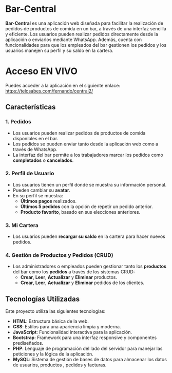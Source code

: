 # Bar-Central

**Bar-Central** es una aplicación web diseñada para facilitar la realización de pedidos de productos de comida en un bar, a través de una interfaz sencilla y eficiente. Los usuarios pueden realizar pedidos directamente desde la aplicación o enviarlos mediante WhatsApp. Además, cuenta con funcionalidades para que los empleados del bar gestionen los pedidos y los usuarios manejen su perfil y su saldo en la cartera.

# Acceso EN VIVO

Puedes acceder a la aplicación en el siguiente enlace:
https://telosabes.com/fernando/central2/

## Características

### 1. **Pedidos**
- Los usuarios pueden realizar pedidos de productos de comida disponibles en el bar.
- Los pedidos se pueden enviar tanto desde la aplicación web como a través de WhatsApp.
- La interfaz del bar permite a los trabajadores marcar los pedidos como **completados** o **cancelados**.

### 2. **Perfil de Usuario**
- Los usuarios tienen un perfil donde se muestra su información personal.
- Pueden cambiar su **avatar**.
- En su perfil se muestra:
  - **Últimos pagos** realizados.
  - **Últimos 5 pedidos** con la opción de repetir un pedido anterior.
  - **Producto favorito**, basado en sus elecciones anteriores.

### 3. **Mi Cartera**
- Los usuarios pueden **recargar su saldo** en la cartera para hacer nuevos pedidos.

### 4. **Gestión de Productos y Pedidos (CRUD)**
- Los administradores o empleados pueden gestionar tanto los **productos** del bar como los **pedidos** a través de los sistemas CRUD:
  - **Crear**, **Leer**, **Actualizar** y **Eliminar** productos.
  - **Crear**, **Leer**, **Actualizar** y **Eliminar** pedidos de los clientes.

## Tecnologías Utilizadas

Este proyecto utiliza las siguientes tecnologías:

- **HTML**: Estructura básica de la web.
- **CSS**: Estilos para una apariencia limpia y moderna.
- **JavaScript**: Funcionalidad interactiva para la aplicación.
- **Bootstrap**: Framework para una interfaz responsive y componentes prediseñados.
- **PHP**: Lenguaje de programación del lado del servidor para manejar las peticiones y la lógica de la aplicación.
- **MySQL**: Sistema de gestión de bases de datos para almacenar los datos de usuarios, productos , pedidos y facturas.

